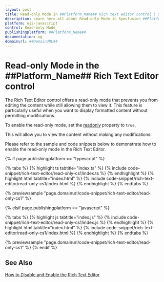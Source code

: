 ```yaml
---
layout: post
title: Read-only Mode in ##Platform_Name## Rich text editor control | Syncfusion
description: Learn here all about Read-only Mode in Syncfusion ##Platform_Name## Rich text editor control of Syncfusion Essential JS 2 and more.
platform: ej2-javascript
control: Read-only Mode
publishingplatform: ##Platform_Name##
documentation: ug
domainurl: ##DomainURL##
---
```


# Read-only Mode in the ##Platform_Name## Rich Text Editor control

The Rich Text Editor control offers a read-only mode that prevents you from editing the content while still allowing them to view it. This feature is particularly useful when you want to display formatted content without permitting modifications.

To enable the read-only mode, set the [readonly](https://helpej2.syncfusion.com/documentation/api/rich-text-editor/#readonly) property to `true`. 

This will allow you to view the content without making any modifications.

Please refer to the sample and code snippets below to demonstrate how to enable the read-only mode in the Rich Text Editor.

{% if page.publishingplatform == "typescript" %}

{% tabs %}
{% highlight ts tabtitle="index.ts" %}
{% include code-snippet/rich-text-editor/read-only-cs1/index.ts %}
{% endhighlight %}
{% highlight html tabtitle="index.html" %}
{% include code-snippet/rich-text-editor/read-only-cs1/index.html %}
{% endhighlight %}
{% endtabs %}
        
{% previewsample "page.domainurl/code-snippet/rich-text-editor/read-only-cs1" %}

{% elsif page.publishingplatform == "javascript" %}

{% tabs %}
{% highlight js tabtitle="index.js" %}
{% include code-snippet/rich-text-editor/read-only-cs1/index.js %}
{% endhighlight %}
{% highlight html tabtitle="index.html" %}
{% include code-snippet/rich-text-editor/read-only-cs1/index.html %}
{% endhighlight %}
{% endtabs %}

{% previewsample "page.domainurl/code-snippet/rich-text-editor/read-only-cs1" %}
{% endif %}

## See Also

[How to Disable and Enable the Rich Text Editor](../disable-editor)